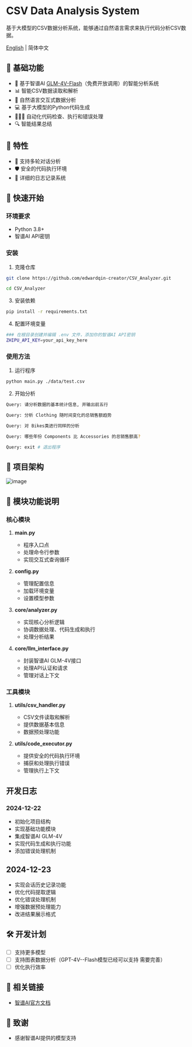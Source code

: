 # CSV Data Analysis System

基于大模型的CSV数据分析系统，能够通过自然语言需求来执行代码分析CSV数据。

[English](./README_EN.md) | 简体中文

## 🌟 基础功能

- 🤖 基于智谱AI [GLM-4V-Flash](https://open.bigmodel.cn/dev/api/normal-model/glm-4v)（免费开放调用）的智能分析系统
- 📊 智能CSV数据读取和解析
- 💬 自然语言交互式数据分析
- 💻 基于大模型的Python代码生成
- 👨🏻‍💻 自动化代码检查、执行和错误处理
- 🔍 智能结果总结
  
## 🌟 特性
- 🔄 支持多轮对话分析
- 🛡️ 安全的代码执行环境
- 📝 详细的日志记录系统

## 🚀 快速开始

### 环境要求
- Python 3.8+
- 智谱AI API密钥

### 安装
1. 克隆仓库
```bash
git clone https://github.com/edwardqin-creator/CSV_Analyzer.git

cd CSV_Analyzer
```

3. 安装依赖
```bash
pip install -r requirements.txt
```

4. 配置环境变量
```bash
### 在根目录创建并编辑 .env 文件，添加你的智谱AI API密钥
ZHIPU_API_KEY=your_api_key_here
```

### 使用方法

1. 运行程序
```bash
python main.py ./data/test.csv
```

2. 开始分析
```bash
Query: 请分析数据的基本统计信息, 并输出前五行

Query: 分析 Clothing 随时间变化的总销售额趋势

Query: 对 Bikes类进行同样的分析

Query: 哪些年份 Components 比 Accessories 的总销售额高?

Query: exit # 退出程序
```

## 📖 项目架构
![image](https://github.com/user-attachments/assets/b018b1ae-1004-4357-b4c6-1266e0ddc95a)


## 🔧 模块功能说明

### 核心模块
1. **main.py**
   - 程序入口点
   - 处理命令行参数
   - 实现交互式查询循环

2. **config.py**
   - 管理配置信息
   - 加载环境变量
   - 设置模型参数

3. **core/analyzer.py**
   - 实现核心分析逻辑
   - 协调数据处理、代码生成和执行
   - 处理分析结果

4. **core/llm_interface.py**
   - 封装智谱AI GLM-4V接口
   - 处理API认证和请求
   - 管理对话上下文

### 工具模块
1. **utils/csv_handler.py**
   - CSV文件读取和解析
   - 提供数据基本信息
   - 数据预处理功能

2. **utils/code_executor.py**
   - 提供安全的代码执行环境
   - 捕获和处理执行错误
   - 管理执行上下文

## 开发日志

### 2024-12-22
- 初始化项目结构
- 实现基础功能模块
- 集成智谱AI GLM-4V
- 实现代码生成和执行功能
- 添加错误处理机制

## 2024-12-23
- 实现会话历史记录功能
- 优化代码提取逻辑
- 优化错误处理机制
- 增强数据预处理能力
- 改进结果展示格式

## 🛠️ 开发计划

- [ ] 支持更多模型
- [ ] 支持图表数据分析（GPT-4V--Flash模型已经可以支持 需要完善）
- [ ] 优化执行效率

## 🔗 相关链接

- [智谱AI官方文档](https://open.bigmodel.cn/doc/api)

## 🙏 致谢

- 感谢智谱AI提供的模型支持
